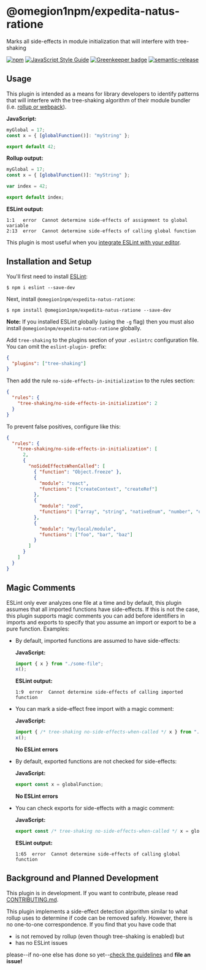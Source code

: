 # @omegion1npm/expedita-natus-ratione

Marks all side-effects in module initialization that will interfere with tree-shaking

[![npm](https://img.shields.io/npm/v/@omegion1npm/expedita-natus-ratione.svg?maxAge=3600)](https://www.npmjs.com/package/@omegion1npm/expedita-natus-ratione)
[![JavaScript Style Guide](https://img.shields.io/badge/code%20style-standard-brightgreen.svg?maxAge=3600)](http://standardjs.com/)
[![Greenkeeper badge](https://badges.greenkeeper.io/lukastaegert/@omegion1npm/expedita-natus-ratione.svg)](https://greenkeeper.io/)
[![semantic-release](https://img.shields.io/badge/%20%20%F0%9F%93%A6%F0%9F%9A%80-semantic--release-e10079.svg?maxAge=3600)](https://github.com/semantic-release/semantic-release)

## Usage

This plugin is intended as a means for library developers to identify patterns that will
interfere with the tree-shaking algorithm of their module bundler (i.e.
[rollup or webpack](https://medium.com/webpack/webpack-and-rollup-the-same-but-different-a41ad427058c)).

**JavaScript:**

```javascript
myGlobal = 17;
const x = { [globalFunction()]: "myString" };

export default 42;
```

**Rollup output:**

```javascript
myGlobal = 17;
const x = { [globalFunction()]: "myString" };

var index = 42;

export default index;
```

**ESLint output:**

```
1:1   error  Cannot determine side-effects of assignment to global variable
2:13  error  Cannot determine side-effects of calling global function
```

This plugin is most useful when you
[integrate ESLint with your editor](http://eslint.org/docs/user-guide/integrations).

## Installation and Setup

You'll first need to install [ESLint](http://eslint.org):

```
$ npm i eslint --save-dev
```

Next, install `@omegion1npm/expedita-natus-ratione`:

```
$ npm install @omegion1npm/expedita-natus-ratione --save-dev
```

**Note:** If you installed ESLint globally (using the `-g` flag) then you must also install `@omegion1npm/expedita-natus-ratione` globally.

Add `tree-shaking` to the plugins section of your `.eslintrc` configuration file. You can omit the `eslint-plugin-` prefix:

```json
{
  "plugins": ["tree-shaking"]
}
```

Then add the rule `no-side-effects-in-initialization` to the rules section:

```json
{
  "rules": {
    "tree-shaking/no-side-effects-in-initialization": 2
  }
}
```

To prevent false positives, configure like this:

```json
{
  "rules": {
    "tree-shaking/no-side-effects-in-initialization": [
      2,
      {
        "noSideEffectsWhenCalled": [
          { "function": "Object.freeze" },
          {
            "module": "react",
            "functions": ["createContext", "createRef"]
          },
          {
            "module": "zod",
            "functions": ["array", "string", "nativeEnum", "number", "object", "optional"]
          },
          {
            "module": "my/local/module",
            "functions": ["foo", "bar", "baz"]
          }
        ]
      }
    ]
  }
}
```

## Magic Comments

ESLint only ever analyzes one file at a time and by default, this plugin assumes that all imported
functions have side-effects. If this is not the case, this plugin supports magic comments you can
add before identifiers in imports and exports to specify that you assume an import or export to be a
pure function. Examples:

- By default, imported functions are assumed to have side-effects:

  **JavaScript:**

  ```javascript
  import { x } from "./some-file";
  x();
  ```

  **ESLint output:**

  ```
  1:9  error  Cannot determine side-effects of calling imported function
  ```

- You can mark a side-effect free import with a magic comment:

  **JavaScript:**

  ```javascript
  import { /* tree-shaking no-side-effects-when-called */ x } from "./some-file";
  x();
  ```

  **No ESLint errors**

- By default, exported functions are not checked for side-effects:

  **JavaScript:**

  ```javascript
  export const x = globalFunction;
  ```

  **No ESLint errors**

- You can check exports for side-effects with a magic comment:

  **JavaScript:**

  ```javascript
  export const /* tree-shaking no-side-effects-when-called */ x = globalFunction;
  ```

  **ESLint output:**

  ```
  1:65  error  Cannot determine side-effects of calling global function
  ```

## Background and Planned Development

This plugin is in development. If you want to contribute, please read
[CONTRIBUTING.md](./CONTRIBUTING.md).

This plugin implements a side-effect detection algorithm similar to what rollup uses to determine
if code can be removed safely. However, there is no one-to-one correspondence. If you find that you have code that

- is not removed by rollup (even though tree-shaking is enabled) but
- has no ESLint issues

please--if no-one else has done so yet--[check the guidelines](./CONTRIBUTING.md) and **file an issue!**
